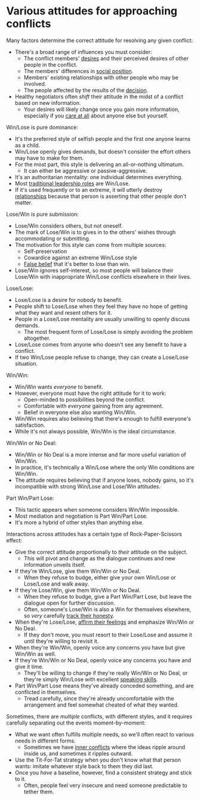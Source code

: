 
# Various attitudes for approaching conflicts

Many factors determine the correct attitude for resolving any given conflict:

- There's a broad range of influences you must consider:
  - The conflict members' [desires](purpose.md) and their perceived desires of other people in the conflict.
  - The members' differences in [social position](power.md).
  - Members' existing relationships with other people who may be involved.
  - The people affected by the results of the [decision](people-decisions.md).
- Healthy negotiators often *shift* their attitude in the midst of a conflict based on new information.
  - Your desires will likely change once you gain more information, especially if you [care at all](people-love.md) about anyone else but yourself.

Win/Lose is pure dominance:

- It's the preferred style of selfish people and the first one anyone learns as a child.
- Win/Lose openly gives demands, but doesn't consider the effort others may have to make for them.
- For the most part, this style is delivering an all-or-nothing ultimatum.
  - It can either be aggressive or passive-aggressive.
- It's an authoritarian mentality: one individual determines everything.
- Most [traditional leadership roles](mgmt-1_why.md) are Win/Lose.
- If it's used frequently or to an extreme, it will utterly destroy [relationships](people-friends.md) because that person is asserting that other people don't matter.

Lose/Win is pure submission:

- Lose/Win considers others, but not oneself.
- The mark of Lose/Win is to gives in to the others' wishes through accommodating or submitting.
- The motivation for this style can come from multiple sources:
  - Self-preservation
  - Cowardice against an extreme Win/Lose style
  - [False belief](hardship-worthlessness.md) that it's better to lose than win.
- Lose/Win ignores self-interest, so most people will balance their Lose/Win with inappropriate Win/Lose conflicts elsewhere in their lives.

Lose/Lose:

- Lose/Lose is a desire for nobody to benefit.
- People shift to Lose/Lose when they feel they have no hope of getting what they want and resent others for it.
- People in a Lose/Lose mentality are usually unwilling to openly discuss demands.
  - The most frequent form of Lose/Lose is simply avoiding the problem altogether.
- Lose/Lose comes from anyone who doesn't see any benefit to have a conflict.
- If two Win/Lose people refuse to change, they can create a Lose/Lose situation.

Win/Win:

- Win/Win wants *everyone* to benefit.
- However, everyone must have the right attitude for it to work:
  - Open-minded to possibilities beyond the conflict.
  - Comfortable with *everyone* gaining from any agreement.
  - Belief in everyone else also wanting Win/Win.
- Win/Win requires also believing that there's enough to fulfill everyone's satisfaction.
- While it's not always possible, Win/Win is the ideal circumstance.

Win/Win or No Deal:

- Win/Win or No Deal is a more intense and far more useful variation of Win/Win.
- In practice, it's technically a Win/Lose where the only Win conditions are Win/Win.
- The attitude requires believing that if anyone loses, nobody gains, so it's incompatible with strong Win/Lose and Lose/Win attitudes.

Part Win/Part Lose:

- This tactic appears when someone considers Win/Win impossible.
- Most mediation and negotiation is Part Win/Part Lose.
- It's more a hybrid of other styles than anything else.

Interactions across attitudes has a certain type of Rock-Paper-Scissors effect:

- Give the correct attitude proportionally to *their* attitude on the subject.
  - This will pivot and change as the dialogue continues and new information unveils itself.
- If they're Win/Lose, give them Win/Win or No Deal.
  - When they refuse to budge, either give your own Win/Lose or Lose/Lose and walk away.
- If they're Lose/Win, give them Win/Win or No Deal.
  - When they refuse to budge, give a Part Win/Part Lose, but leave the dialogue open for further discussion.
  - Often, someone's Lose/Win is also a Win for themselves elsewhere, so *very* carefully [track their honesty](people-lying.md).
- When they're Lose/Lose, [affirm their feelings](people-3_respect.md) and emphasize Win/Win or No Deal.
  - If they don't move, you must resort to their Lose/Lose and assume it until they're willing to revisit it.
- When they're Win/Win, openly voice any concerns you have but give Win/Win as well.
- If they're Win/Win or No Deal, openly voice any concerns you have and give it time.
  - They'll be willing to change if they're really Win/Win or No Deal, or they're simply Win/Lose with excellent [speaking skills](language-speaking.md).
- Part Win/Part Lose means they've already conceded something, and are conflicted in themselves.
  - Tread carefully, since they're already uncomfortable with the arrangement and feel somewhat cheated of what they wanted.

Sometimes, there are *multiple* conflicts, with different styles, and it requires carefully separating out the events moment-by-moment:

- What we want often fulfills multiple needs, so we'll often react to various needs in different forms.
  - Sometimes we have [inner conflicts](people-conflicts-inner.md) where the ideas ripple around inside us, and sometimes it ripples outward.
- Use the Tit-For-Tat strategy when you don't know what that person wants: imitate whatever style back to them they did last.
- Once you *have* a baseline, however, find a consistent strategy and stick to it.
  - Often, people feel very insecure and need someone predictable to tether them.
